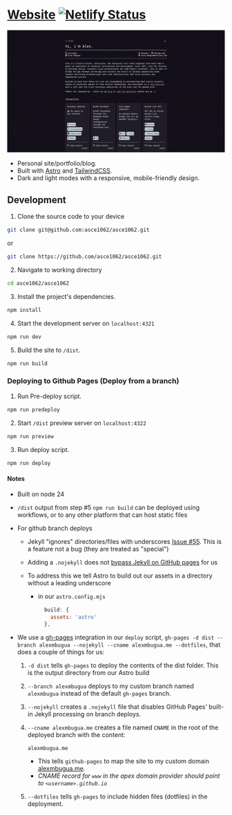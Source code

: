 # [Website](https://alexmbugua.me/) [![Netlify Status](https://api.netlify.com/api/v1/badges/e4a4138b-ce8f-454c-8d78-0ee4f68631d4/deploy-status)](https://app.netlify.com/projects/alexmbugua/deploys)

![Website](https://raw.githubusercontent.com/asce1062/asce1062/refs/heads/main/asce1062/public/alexmbugua.me.png)

- Personal site/portfolio/blog.
- Built with [Astro](https://astro.build/) and [TailwindCSS](https://tailwindcss.com/).
- Dark and light modes with a responsive, mobile-friendly design.

## Development

1. Clone the source code to your device

```sh
git clone git@github.com:asce1062/asce1062.git
```

or

```sh
git clone https://github.com/asce1062/asce1062.git
```

2. Navigate to working directory

```sh
cd asce1062/asce1062
```

3. Install the project's dependencies.

```sh
npm install
```

4. Start the development server on `localhost:4321`

```sh
npm run dev
```

5. Build the site to `/dist`.

```sh
npm run build
```

### Deploying to Github Pages (Deploy from a branch)

1. Run Pre-deploy script.

```sh
npm run predeploy
```

2. Start `/dist` preview server on `localhost:4322`

```sh
npm run preview
```

3. Run deploy script.

```sh
npm run deploy
```

#### Notes

- Built on node 24
- `/dist` output from step #5 `npm run build` can be deployed using workflows, or to any other platform that can host static files
- For github branch deploys
  - Jekyll "ignores" directories/files with underscores [Issue #55](https://github.com/jekyll/jekyll/issues/55). This is a feature not a bug (they are treated as "special")

  - Adding a `.nojekyll` does not [bypass Jekyll on GitHub pages](https://github.blog/news-insights/bypassing-jekyll-on-github-pages/) for us

  - To address this we tell Astro to build out our assets in a directory without a leading underscore
    - in our `astro.config.mjs`

      ```javascript
        build: {
          assets: 'astro'
        },
      ```

- We use a [gh-pages](https://www.npmjs.com/package/gh-pages) integration in our `deploy` script, `gh-pages -d dist --branch alexmbugua --nojekyll --cname alexmbugua.me --dotfiles`, that does a couple of things for us:
    1. `-d dist` tells `gh-pages` to deploy the contents of the dist folder. This is the output directory from our Astro build
    2. `--branch alexmbugua` deploys to my custom branch named `alexmbugua` instead of the default `gh-pages` branch.
    3. `--nojekyll` creates a `.nojekyll` file that disables GitHub Pages' built-in Jekyll processing on branch deploys.
    4. `--cname alexmbugua.me` creates a file named `CNAME` in the root of the deployed branch with the content:

        ```cname
        alexmbugua.me
        ```

        - This tells `github-pages` to map the site to my custom domain [alexmbugua.me](https://alexmbugua.me/).
        - _CNAME record for `www` in the apex domain provider should point to `<username>.github.io`_
    5. `--dotfiles` tells `gh-pages` to include hidden files (dotfiles) in the deployment.
